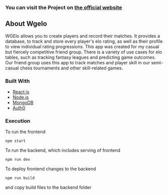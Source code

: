 


<!-- ABOUT THE PROJECT -->

### You can visit the Project on [the official website](https://wgelo.com/)


## About Wgelo

WGElo allows you to create players and record their matches. It provides a database, to track and store every player's elo rating, as well as their profile to view individual rating progressions. This app was created for my casual but fiercely competitive friend group. There is a variety of use cases for elo tables, such as tracking fantasy leagues and predicting game outcomes. Our friend group uses this app to track matches and player skill in our semi-casual chess tournaments and other skill-related games.



### Built With


* [React.js](https://reactjs.org/)
* [Node.js](https://nodejs.org/)
* [MongoDB](https://www.mongodb.com/)
* [Auth0](https://auth0.com/)




<!-- GETTING STARTED -->

### Execution

To run the frontend 

   ```
   npm start
   ```
To run the backend, which includes serving of frontend

   ```
   npm run dev
   ```



To deploy frontend changes to the backend
   ```
   npm run build
   ```
and copy build files to the backend folder


